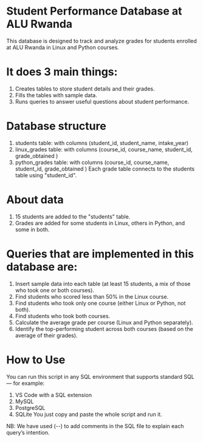 # Student Performance Database at ALU Rwanda
This database is designed to track and analyze grades for students enrolled at ALU Rwanda in Linux and Python courses.

# It does 3 main things:
1. Creates tables to store student details and their grades.
2. Fills the tables with sample data.
3. Runs queries to answer useful questions about student performance.

# Database structure
1. students table: with columns (student_id, student_name, intake_year)
2. linux_grades table: with columns (course_id, course_name, student_id, grade_obtained )
3. python_grades table: with columns (course_id, course_name, student_id, grade_obtained )
Each grade table connects to the students table using "student_id".

# About data
1. 15 students are added to the "students" table.
2. Grades are added for some students in Linux, others in Python, and some in both.

# Queries that are implemented in this database are:
1. Insert sample data into each table (at least 15 students, a mix of those who took one or both courses).
2. Find students who scored less than 50% in the Linux course.
3. Find students who took only one course (either Linux or Python, not both).
4. Find students who took both courses.
5. Calculate the average grade per course (Linux and Python separately).
6. Identify the top-performing student across both courses (based on the average of their grades).

# How to Use
You can run this script in any SQL environment that supports standard SQL — for example:
1. VS Code with a SQL extension
2. MySQL
3. PostgreSQL
4. SQLite
You just copy and paste the whole script and run it.

NB: We have used (--) to add comments  in the SQL file to explain each query’s intention.


